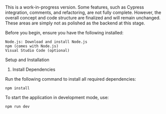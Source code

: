 This is a work-in-progress version. Some features, such as Cypress integration, comments, and refactoring, are not fully complete. However, the overall concept and code structure are finalized and will remain unchanged. These areas are simply not as polished as the backend at this stage.

Before you begin, ensure you have the following installed:

    Node.js: Download and install Node.js
    npm (comes with Node.js)
    Visual Studio Code (optional)


Setup and Installation
1. Install Dependencies

Run the following command to install all required dependencies:
```
npm install
```

To start the application in development mode, use:
```
npm run dev
```
